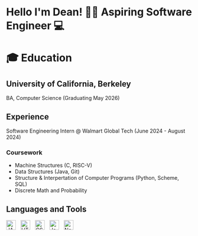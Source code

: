 # Hello I'm Dean! 👋🏽 Aspiring Software Engineer 💻

# 🎓 Education 

## University of California, Berkeley
BA, Computer Science (Graduating May 2026)

## Experience
Software Engineering Intern @ Walmart Global Tech (June 2024 - August 2024)

### Coursework
* Machine Structures (C, RISC-V)
* Data Structures (Java, Git)
* Structure & Interpertation of Computer Programs (Python, Scheme, SQL)
* Discrete Math and Probability

## Languages and Tools

<img align="left" alt="JAVA" width="26px" src="https://cdn.jsdelivr.net/gh/devicons/devicon/icons/html5/html5-original.svg" style="padding-right:10px;" />
<img align="left" alt="HTML5" width="26px" src="https://cdn.jsdelivr.net/gh/devicons/devicon/icons/html5/html5-original.svg" style="padding-right:10px;" />
<img align="left" alt="CSS3" width="26px" src="https://cdn.jsdelivr.net/gh/devicons/devicon/icons/css3/css3-original.svg" style="padding-right:10px;" />
<img align="left" alt="JavaScript" width="26px" src="https://cdn.jsdelivr.net/gh/devicons/devicon/icons/javascript/javascript-original.svg" style="padding-right:10px;"/>
<img align="left" alt="Node.js" width="26px" src="https://cdn.jsdelivr.net/gh/devicons/devicon/icons/nodejs/nodejs-original.svg" style="padding right:10px;"/>
